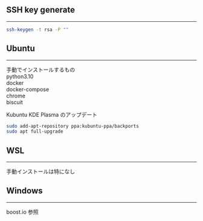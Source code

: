 ## SSH key generate

---

```bash
ssh-keygen -t rsa -P ""
```

## Ubuntu

---

手動でインストールするもの  
python3.10  
docker  
docker-compose  
chrome  
biscuit

Kubuntu
KDE Plasma のアップデート

```bash
sudo add-apt-repository ppa:kubuntu-ppa/backports
sudo apt full-upgrade
```

## WSL

---

手動インストールは特になし

## Windows

---

boost.io 参照

